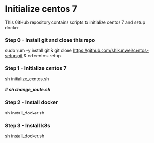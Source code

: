 # Initialize centos 7

This GitHub repository contains scripts to initialize centos 7 and setup docker


### Step 0 - Install git and clone this repo

sudo yum -y install git & git clone https://github.com/shikunwei/centos-setup.git & cd centos-setup

### Step 1 - Initialize centos 7
sh initialize_centos.sh
##### # sh change_route.sh

### Step 2 - Install docker
sh install_docker.sh


### Step 3 - Install k8s
sh install_docker.sh
